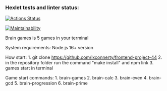 ### Hexlet tests and linter status:
[![Actions Status](https://github.com/lxconnerty/frontend-project-44/workflows/hexlet-check/badge.svg)](https://github.com/lxconnerty/frontend-project-44/actions)

[![Maintainability](https://api.codeclimate.com/v1/badges/d30e363d21b0264a73f8/maintainability)](https://codeclimate.com/github/lxconnerty/frontend-project-44/maintainability)

Brain games is 5 games in your terminal


System requirements:
    Node.js 16+ version


How start:
    1. git clone https://github.com/lxconnerty/frontend-project-44
    2. in the repository folder run the command "make install" and npm link
    3. games start in terminal


Game start commands:
    1. brain-games
    2. brain-calc
    3. brain-even
    4. brain-gcd
    5. brain-progression
    6. brain-prime


